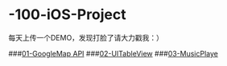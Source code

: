 # -100-iOS-Project
每天上传一个DEMO，发现打脸了请大力戳我：）

###[01-GoogleMap API](https://github.com/Metatronxl/-100-iOS-Project/tree/master/01-GoogleMapsDemo)
###[02-UITableView](https://github.com/Metatronxl/-100-iOS-Project/tree/master/02-UITableView)
###[03-MusicPlaye](https://github.com/Metatronxl/-100-iOS-Project/tree/master/03-MusicPlaye)

